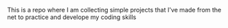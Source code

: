 This is a repo where I am collecting simple projects that I've made from the net to practice and develope my coding skills
